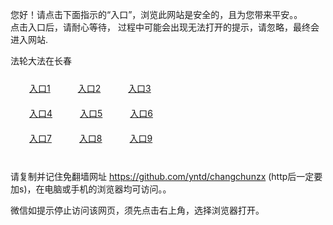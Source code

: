 您好！请点击下面指示的“入口”，浏览此网站是安全的，且为您带来平安。。 <br/>
点击入口后，请耐心等待， 过程中可能会出现无法打开的提示，请忽略，最终会进入网站. </br>

法轮大法在长春<br/>
<div style="padding:10px"><a style="margin:20px" target="_blank" href="https://d17caay17tmgwg.cloudfront.net/2Qpsp?cefcuybe" id="ccLink1" rel="nofollow">入口1</a> <a target="_blank" style="margin:20px" href="https://d29vieay9m3u2q.cloudfront.net/2Qpsp?iiuprhdw" id="ccLink2" rel="nofollow">入口2</a> <a style="margin:20px" target="_blank" href="https://d31j46h5k7k27p.cloudfront.net/2Qpsp?wzynhqoa" id="ccLink3" rel="nofollow">入口3</a></div>

<div style="padding:10px" ><a style="margin:20px" target="_blank" href="https://d17caay17tmgwg.cloudfront.net/2Qpsp?cefcuybe" id="ccLink4" rel="nofollow">入口4</a> <a style="margin:20px" href="https://d29vieay9m3u2q.cloudfront.net/2Qpsp?iiuprhdw" target="_blank" id="ccLink5" rel="nofollow">入口5</a> <a style="margin:20px" href="https://d31j46h5k7k27p.cloudfront.net/2Qpsp?wzynhqoa" target="_blank" id="ccLink6" rel="nofollow">入口6</a></div>

<div style="padding:10px"><a style="margin:20px" target="_blank" href="https://d17caay17tmgwg.cloudfront.net/2Qpsp?cefcuybe" id="ccLink7" rel="nofollow">入口7</a> <a style="margin:20px" href="https://d29vieay9m3u2q.cloudfront.net/2Qpsp?iiuprhdw" target="_blank" id="ccLink8" rel="nofollow">入口8</a> <a style="margin:20px" target="_blank" href="https://d31j46h5k7k27p.cloudfront.net/2Qpsp?wzynhqoa" id="ccLink9" rel="nofollow">入口9</a></div>

<br/>



请复制并记住免翻墙网址 https://github.com/yntd/changchunzx (http后一定要加s)，在电脑或手机的浏览器均可访问。。<br/>

微信如提示停止访问该网页，须先点击右上角，选择浏览器打开。
